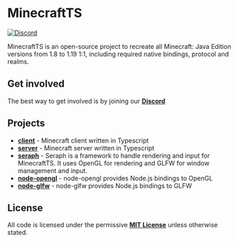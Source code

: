 # MinecraftTS
[![Discord][discord_badge]][discord]

MinecraftTS is an open-source project to recreate all Minecraft: Java Edition versions from 1.8 to 1.19 1:1, including required native bindings, protocol and realms.

## Get involved

The best way to get involved is by joining our [**Discord**][discord]

## Projects

* [**client**](https://github.com/minecraftts/client) - Minecraft client written in Typescript
* [**server**](https://github.com/minecraftts/server) - Minecraft server written in Typescript
* [**seraph**](https://github.com/minecraftts/seraph) - Seraph is a framework to handle rendering and input for MinecraftTS. It uses OpenGL for rendering and GLFW for window management and input.
* [**node-opengl**](https://github.com/minecraftts/opengl) - node-opengl provides Node.js bindings to OpenGL
* [**node-glfw**](https://github.com/minecraftts/glfw) - node-glfw provides Node.js bindings to GLFW

## License

All code is licensed under the permissive [**MIT License**](https://github.com/minecraftts/.github/blob/master/LICENSE) unless otherwise stated.

[discord]: https://discord.gg/rqFdAGe6VE
[discord_badge]: https://img.shields.io/discord/1004125940735033425?color=%235865F2&label=Discord&logo=discord&logoColor=%23ffffff&style=flat